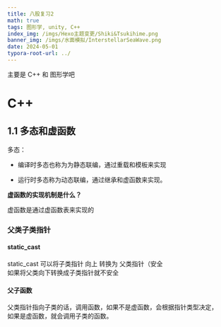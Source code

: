 ```yaml
---
title: 八股复习2
math: true
tags: 图形学, unity, C++
index_img: /imgs/Hexo主题变更/Shiki&Tsukihime.png
banner_img: /imgs/水面模拟/InterstellarSeaWave.png
date: 2024-05-01
typora-root-url: ../
---
```


主要是 C++ 和 图形学吧

# C++

## 1.1 多态和虚函数

多态：

* 编译时多态也称为为静态联编，通过重载和模板来实现

* 运行时多态称为动态联编，通过继承和虚函数来实现。

**虚函数的实现机制是什么？**

虚函数是通过虚函数表来实现的


### 父类子类指针

#### static_cast

static_cast 可以将子类指针 向上 转换为 父类指针（安全  
如果将父类向下转换成子类指针就不安全

#### 父子函数

父类指针指向子类的话，调用函数，如果不是虚函数，会根据指针类型决定，  
如果是虚函数，就会调用子类的函数。